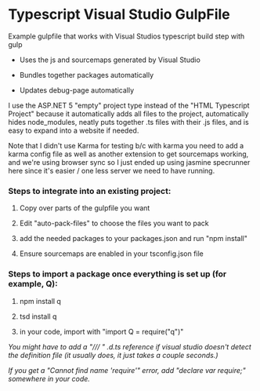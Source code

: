 # Typescript Visual Studio GulpFile

Example gulpfile that works with Visual Studios typescript build step with gulp

* Uses the js and sourcemaps generated by Visual Studio

* Bundles together packages automatically

* Updates debug-page automatically

I use the ASP.NET 5 "empty" project type instead of the "HTML Typescript Project" because it automatically adds all files to the project, automatically hides node_modules, neatly puts together .ts files with their .js files, and is easy to expand into a website if needed.

Note that I didn't use Karma for testing b/c with karma you need to add a karma config file as well as another extension to get sourcemaps working, and we're using browser sync so I just ended up using jasmine specrunner here since it's easier / one less server we need to have running.

### Steps to integrate into an existing project:

1. Copy over parts of the gulpfile you want

2. Edit "auto-pack-files" to choose the files you want to pack

3. add the needed packages to your packages.json and run "npm install"

4. Ensure sourcemaps are enabled in your tsconfig.json file


### Steps to import a package once everything is set up (for example, Q):

1. npm install q

2. tsd install q

3. in your code, import with "import Q = require("q")"



_You might have to add a "/// <reference path="../typings/q/q.d.ts" />" .d.ts reference if visual studio doesn't detect the definition file (it usually does, it just takes a couple seconds.)_

_If you get a "Cannot find name 'require'" error, add "declare var require;" somewhere in your code._
